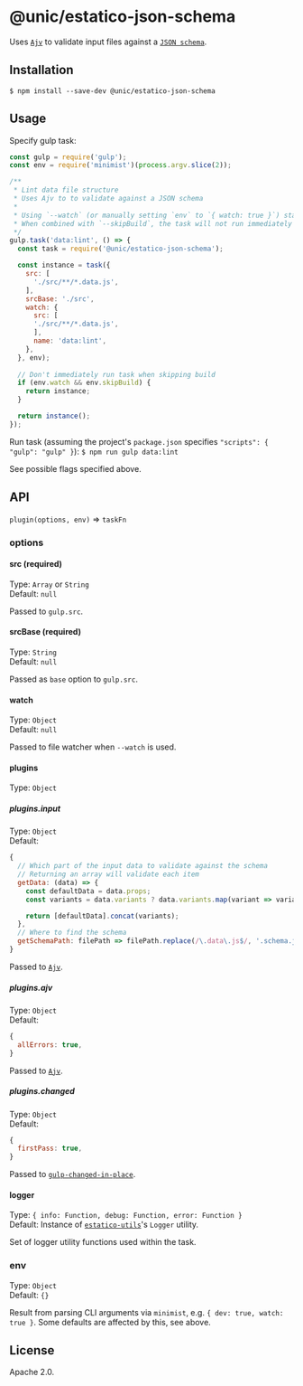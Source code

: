 # @unic/estatico-json-schema

Uses [`Ajv`](https://www.npmjs.com/package/ajv) to validate input files against a [`JSON schema`](http://json-schema.org).

## Installation

```
$ npm install --save-dev @unic/estatico-json-schema
```

## Usage

Specify gulp task:
```js
const gulp = require('gulp');
const env = require('minimist')(process.argv.slice(2));

/**
 * Lint data file structure
 * Uses Ajv to to validate against a JSON schema
 *
 * Using `--watch` (or manually setting `env` to `{ watch: true }`) starts file watcher
 * When combined with `--skipBuild`, the task will not run immediately but only after changes
 */
gulp.task('data:lint', () => {
  const task = require('@unic/estatico-json-schema');

  const instance = task({
    src: [
      './src/**/*.data.js',
    ],
    srcBase: './src',
    watch: {
      src: [
      './src/**/*.data.js',
      ],
      name: 'data:lint',
    },
  }, env);
  
  // Don't immediately run task when skipping build
  if (env.watch && env.skipBuild) {
    return instance;
  }

  return instance();
});
```

Run task (assuming the project's `package.json` specifies `"scripts": { "gulp": "gulp" }`):
`$ npm run gulp data:lint`

See possible flags specified above.

## API

`plugin(options, env)` => `taskFn`

### options

#### src (required)

Type: `Array` or `String`<br>
Default: `null`

Passed to `gulp.src`.

#### srcBase (required)

Type: `String`<br>
Default: `null`

Passed as `base` option to `gulp.src`.

#### watch

Type: `Object`<br>
Default: `null`

Passed to file watcher when `--watch` is used.

#### plugins

Type: `Object`

##### plugins.input

Type: `Object`<br>
Default:
```js
{
  // Which part of the input data to validate against the schema
  // Returning an array will validate each item
  getData: (data) => {
    const defaultData = data.props;
    const variants = data.variants ? data.variants.map(variant => variant.props) : [];

    return [defaultData].concat(variants);
  },
  // Where to find the schema
  getSchemaPath: filePath => filePath.replace(/\.data\.js$/, '.schema.json'),
}
```

Passed to [`Ajv`](https://www.npmjs.com/package/ajv#options).

##### plugins.ajv

Type: `Object`<br>
Default:
```js
{
  allErrors: true,
}
```

Passed to [`Ajv`](https://www.npmjs.com/package/ajv#options).

##### plugins.changed

Type: `Object`<br>
Default:
```js
{
  firstPass: true,
}
```

Passed to [`gulp-changed-in-place`](https://www.npmjs.com/package/gulp-changed-in-place).

#### logger

Type: `{ info: Function, debug: Function, error: Function }`<br>
Default: Instance of [`estatico-utils`](../estatico-utils)'s `Logger` utility.

Set of logger utility functions used within the task.

### env

Type: `Object`<br>
Default: `{}`

Result from parsing CLI arguments via `minimist`, e.g. `{ dev: true, watch: true }`. Some defaults are affected by this, see above.

## License

Apache 2.0.
